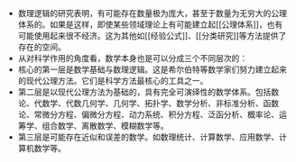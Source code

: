 - 数理逻辑的研究表明，有可能存在数量极为庞大，甚至于数量为无穷大的公理体系的。如果是这样，即使某些领域理论上有可能建立起[[公理体系]]，也有可能使用起来很不经济。这为其他如[[经验公式]]、[[分类研究]]等方法提供了存在的空间。
- 从对科学作用的角度看，数学本身也是可以分成三个不同层次的：
- 核心的第一层是数学基础与数理逻辑。这是希尔伯特等数学家们努力建立起来的现代公理方法。它们是科学方法最核心的工具之一。
- 第二层是以现代公理方法为基础的，具有完全可演绎性的数学体系。包括数论、代数学、代数几何学、几何学、拓扑学、数学分析、非标准分析、函数论、常微分方程、偏微分方程、动力系统、积分方程、泛函分析、概率论、运筹学、组合数学、离散数学、模糊数学等。
- 第三层是可能存在近似和误差的数学。如数理统计、计算数学、应用数学、计算机数学等。